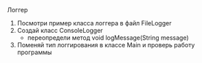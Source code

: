 Логгер

1. Посмотри пример класса логгера в файл FileLogger
2. Создай класс ConsoleLogger
    - переопредели метод void logMessage(String message)
3. Поменяй тип логгирования в классе Main и проверь работу программы